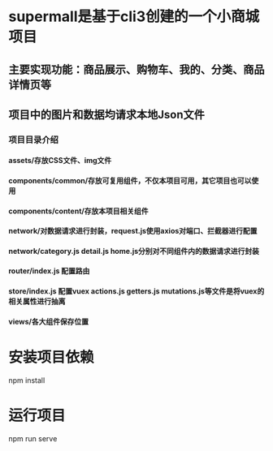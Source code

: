 # supermall是基于cli3创建的一个小商城项目
## 主要实现功能：商品展示、购物车、我的、分类、商品详情页等
## 项目中的图片和数据均请求本地Json文件
### 项目目录介绍
#### assets/存放CSS文件、img文件
#### components/common/存放可复用组件，不仅本项目可用，其它项目也可以使用
#### components/content/存放本项目相关组件
#### network/对数据请求进行封装，request.js使用axios对端口、拦截器进行配置
#### network/category.js detail.js home.js分别对不同组件内的数据请求进行封装
#### router/index.js 配置路由
#### store/index.js 配置vuex  actions.js getters.js mutations.js等文件是将vuex的相关属性进行抽离
#### views/各大组件保存位置

# 安装项目依赖
  npm install

# 运行项目
  npm run serve
